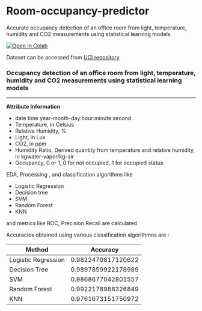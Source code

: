 # Room-occupancy-predictor
Accurate occupancy detection of an office room from light, temperature, humidity and CO2 measurements using statistical learning models.


[![Open In Colab](https://colab.research.google.com/assets/colab-badge.svg)](https://colab.research.google.com/github/bhargavyagnik/Room-occupancy-predictor/blob/main/AI_project_occupancy_prediction.ipynb)

Dataset can be accessed from [UCI repository](https://archive.ics.uci.edu/ml/datasets/Occupancy+Detection+)

### Occupancy detection of an office room from light, temperature, humidity and CO2 measurements using statistical learning models
---
**Attribute Information**
- date time year-month-day hour:minute:second
- Temperature, in Celsius
- Relative Humidity, %
- Light, in Lux
- CO2, in ppm
- Humidity Ratio, Derived quantity from temperature and relative humidity, in kgwater-vapor/kg-air
- Occupancy, 0 or 1, 0 for not occupied, 1 for occupied status

EDA, Processing , and classification algorithms like 
- Logistic Regression
- Decision tree
- SVM
- Random Forest
- KNN

and metrics like ROC, Precision Recall are calculated

Accuracies obtained using various classification algorithmns are :

| Method | Accuracy |
|--|--|
| Logistic Regression | 0.9822470817120622 |
| Decision Tree | 0.9897859922178989 |
| SVM | 0.9868677042801557 |
| Random Forest | 0.9922178988326849 |
| KNN | 0.9761673151750972 |




